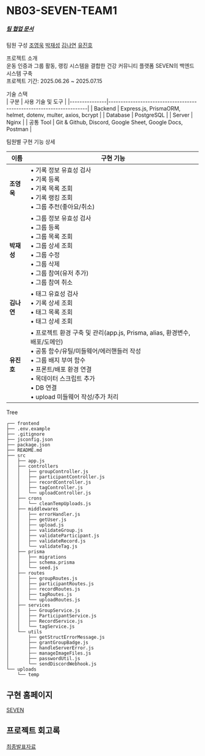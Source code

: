 # NB03-SEVEN-TEAM1

##### [팀 협업 문서](https://docs.google.com/spreadsheets/d/1RjmFuiSnZA_rl31L6QnpKLuEhtjjX0h8l22q1DcvuAw/edit?usp=sharing)

팀원 구성
[조영욱](https://github.com/youngwookjo) 
[박재성](https://github.com/qkrwotjd1731)
[김나연](https://github.com/luciakim22)
[유진호](https://github.com/selentia)
  
프로젝트 소개   
운동 인증과 그룹 활동, 랭킹 시스템을 결합한 건강 커뮤니티 플랫폼 SEVEN의 백엔드 시스템 구축
<br>프로젝트 기간: 2025.06.26 ~ 2025.07.15

기술 스택   
| 구분          | 사용 기술 및 도구                                                    |
|---------------|---------------------------------------------------------------------|
| Backend       | Express.js, PrismaORM, helmet, dotenv, multer, axios, bcrypt        |
| Database      | PostgreSQL                                                          |
| Server        | Nginx                                                               |
| 공통 Tool     | Git & Github, Discord, Google Sheet, Google Docs, Postman           |

팀원별 구현 기능 상세

| 이름     | 구현 기능 |
|----------|-----------|
| **조영욱** | • 기록 정보 유효성 검사  <br> • 기록 등록  <br> • 기록 목록 조회  <br> • 기록 랭킹 조회  <br> • 그룹 추천(좋아요/취소) 
| **박재성** | • 그룹 정보 유효성 검사 <br> • 그룹 등록  <br> • 그룹 목록 조회  <br> • 그룹 상세 조회  <br> • 그룹 수정  <br> • 그룹 삭제  <br> • 그룹 참여(유저 추가)  <br> • 그룹 참여 취소
| **김나연** | • 태그 유효성 검사 <br> • 기록 상세 조회  <br> • 태그 목록 조회  <br> • 태그 상세 조회
| **유진호** | • 프로젝트 환경 구축 및 관리(app.js, Prisma, alias, 환경변수, 배포/도메인)  <br> • 공통 함수/유틸/미들웨어/에러핸들러 작성  <br> • 그룹 배지 부여 함수  <br> • 프론트/배포 환경 연결  <br> • 목데이터 스크립트 추가  <br> • DB 연결  <br> • upload 미들웨어 작성/추가 처리 |


Tree
```
┌── frontend
├── .env.example
├── .gitignore
├── jsconfig.json
├── package.json
├── README.md
├── src
│   ├── app.js
│   ├── controllers
│   │   ├── groupController.js
│   │   ├── participantController.js
│   │   ├── recordController.js
│   │   ├── tagController.js
│   │   └── uploadController.js
│   ├── crons
│   │   └── cleanTempUploads.js
│   ├── middlewares
│   │   ├── errorHandler.js
│   │   ├── getUser.js
│   │   ├── upload.js
│   │   ├── validateGroup.js
│   │   ├── validateParticipant.js
│   │   ├── validateRecord.js
│   │   └── validateTag.js
│   ├── prisma
│   │   ├── migrations
│   │   ├── schema.prisma
│   │   └── seed.js
│   ├── routes
│   │   ├── groupRoutes.js
│   │   ├── participantRoutes.js
│   │   ├── recordRoutes.js
│   │   ├── tagRoutes.js
│   │   └── uploadRoutes.js
│   ├── services
│   │   ├── GroupService.js
│   │   ├── ParticipantService.js
│   │   ├── RecordService.js
│   │   └── tagService.js
│   └── utils
│       ├── getStructErrorMessage.js
│       ├── grantGroupBadge.js
│       ├── handleServerError.js
│       ├── manageImageFiles.js
│       ├── passwordUtil.js
│       └── sendDiscordWebhook.js
└── uploads
    └── temp
```


## 구현 홈페이지  
[SEVEN](https://seven.mimu.live/)  


## 프로젝트 회고록
[최종발표자료](https://docs.google.com/presentation/d/1qzsbEA9enE0oHnuUmQvsZSGckHp4L70ZbRnQZVFCXwc/edit?usp=sharing)
